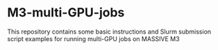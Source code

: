 # M3-multi-GPU-jobs
This repository contains some basic instructions and Slurm submission script examples for running multi-GPU jobs on MASSIVE M3
